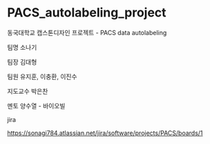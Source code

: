 # PACS_autolabeling_project
동국대학교 캡스톤디자인 프로젝트 - PACS data autolabeling

팀명 소나기

팀장 김대형

팀원 유지훈, 이충환, 이진수

지도교수 박은찬

멘토 양수열 - 바이오빌



jira

https://sonagi784.atlassian.net/jira/software/projects/PACS/boards/1
   
   
  
                    
  
 
 
 
     
